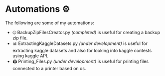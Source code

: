 # Automations ⚙️
The following are some of my automations:
- 🤐 BackupZipFilesCreator.py *(completed)* is useful for creating a backup zip file.
- 📊 ExtractingKaggleDatasets.py *(under development)* is useful for extracting kaggle datasets and also for looking into kaggle contests using kaggle API.
- 🖨️ Printing_Files.py *(under development)* is useful for printing files connected to a printer based on os.

